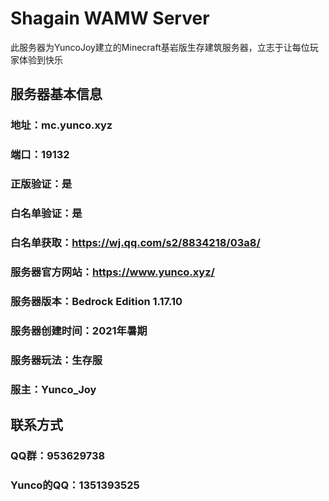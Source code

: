 # Shagain WAMW Server
此服务器为YuncoJoy建立的Minecraft基岩版生存建筑服务器，立志于让每位玩家体验到快乐
## 服务器基本信息
### 地址：mc.yunco.xyz
### 端口：19132
### 正版验证：是
### 白名单验证：是
### 白名单获取：https://wj.qq.com/s2/8834218/03a8/
### 服务器官方网站：https://www.yunco.xyz/
### 服务器版本：Bedrock Edition 1.17.10
### 服务器创建时间：2021年暑期
### 服务器玩法：生存服
### 服主：Yunco_Joy
## 联系方式
### QQ群：953629738
### Yunco的QQ：1351393525
